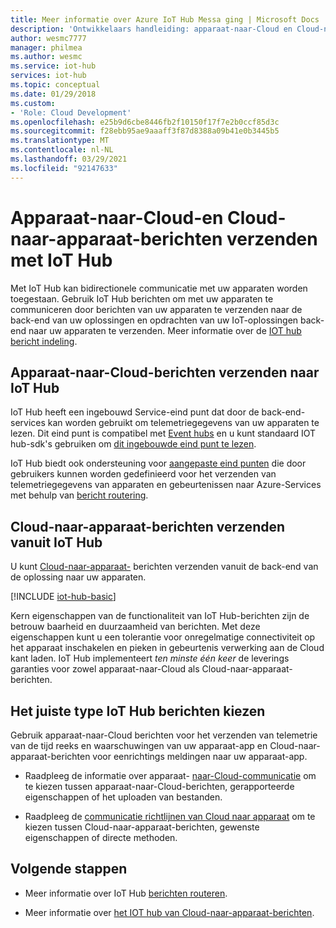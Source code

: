 ```yaml
---
title: Meer informatie over Azure IoT Hub Messa ging | Microsoft Docs
description: 'Ontwikkelaars handleiding: apparaat-naar-Cloud en Cloud-naar-apparaat-berichten verzenden met IoT Hub. Bevat informatie over bericht indelingen en ondersteunde communicatie protocollen.'
author: wesmc7777
manager: philmea
ms.author: wesmc
ms.service: iot-hub
services: iot-hub
ms.topic: conceptual
ms.date: 01/29/2018
ms.custom:
- 'Role: Cloud Development'
ms.openlocfilehash: e25b9d6cbe8446fb2f10150f17f7e2b0ccf85d3c
ms.sourcegitcommit: f28ebb95ae9aaaff3f87d8388a09b41e0b3445b5
ms.translationtype: MT
ms.contentlocale: nl-NL
ms.lasthandoff: 03/29/2021
ms.locfileid: "92147633"
---
```

# <a name="send-device-to-cloud-and-cloud-to-device-messages-with-iot-hub"></a>Apparaat-naar-Cloud-en Cloud-naar-apparaat-berichten verzenden met IoT Hub

Met IoT Hub kan bidirectionele communicatie met uw apparaten worden toegestaan. Gebruik IoT Hub berichten om met uw apparaten te communiceren door berichten van uw apparaten te verzenden naar de back-end van uw oplossingen en opdrachten van uw IoT-oplossingen back-end naar uw apparaten te verzenden. Meer informatie over de [IOT hub bericht indeling](iot-hub-devguide-messages-construct.md).

## <a name="sending-device-to-cloud-messages-to-iot-hub"></a>Apparaat-naar-Cloud-berichten verzenden naar IoT Hub

IoT Hub heeft een ingebouwd Service-eind punt dat door de back-end-services kan worden gebruikt om telemetriegegevens van uw apparaten te lezen. Dit eind punt is compatibel met [Event hubs](../event-hubs/index.yml) en u kunt standaard IOT hub-sdk's gebruiken om [dit ingebouwde eind punt te lezen](iot-hub-devguide-messages-read-builtin.md).

IoT Hub biedt ook ondersteuning voor [aangepaste eind punten](iot-hub-devguide-endpoints.md#custom-endpoints) die door gebruikers kunnen worden gedefinieerd voor het verzenden van telemetriegegevens van apparaten en gebeurtenissen naar Azure-Services met behulp van [bericht routering](iot-hub-devguide-messages-d2c.md).

## <a name="sending-cloud-to-device-messages-from-iot-hub"></a>Cloud-naar-apparaat-berichten verzenden vanuit IoT Hub

U kunt [Cloud-naar-apparaat-](iot-hub-devguide-messages-c2d.md) berichten verzenden vanuit de back-end van de oplossing naar uw apparaten.

[!INCLUDE [iot-hub-basic](../../includes/iot-hub-basic-partial.md)]

Kern eigenschappen van de functionaliteit van IoT Hub-berichten zijn de betrouw baarheid en duurzaamheid van berichten. Met deze eigenschappen kunt u een tolerantie voor onregelmatige connectiviteit op het apparaat inschakelen en pieken in gebeurtenis verwerking aan de Cloud kant laden. IoT Hub implementeert *ten minste één keer* de leverings garanties voor zowel apparaat-naar-Cloud als Cloud-naar-apparaat-berichten.

## <a name="choosing-the-right-type-of-iot-hub-messaging"></a>Het juiste type IoT Hub berichten kiezen

Gebruik apparaat-naar-Cloud berichten voor het verzenden van telemetrie van de tijd reeks en waarschuwingen van uw apparaat-app en Cloud-naar-apparaat-berichten voor eenrichtings meldingen naar uw apparaat-app.

* Raadpleeg de informatie over apparaat- [naar-Cloud-communicatie](./iot-hub-devguide-d2c-guidance.md) om te kiezen tussen apparaat-naar-Cloud-berichten, gerapporteerde eigenschappen of het uploaden van bestanden.

* Raadpleeg de [communicatie richtlijnen van Cloud naar apparaat](./iot-hub-devguide-c2d-guidance.md) om te kiezen tussen Cloud-naar-apparaat-berichten, gewenste eigenschappen of directe methoden.

## <a name="next-steps"></a>Volgende stappen

* Meer informatie over IoT Hub [berichten routeren](iot-hub-devguide-messages-d2c.md).

* Meer informatie over [het IOT hub van Cloud-naar-apparaat-berichten](iot-hub-devguide-messages-c2d.md).
